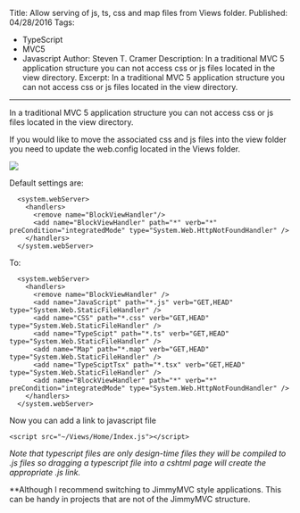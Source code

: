 Title: Allow serving of js, ts, css and map files from Views folder.
Published: 04/28/2016
Tags: 
  - TypeScript 
  - MVC5 
  - Javascript 
Author: Steven T. Cramer
Description: In a traditional MVC 5 application structure you can not access css or js files located in the view directory.
Excerpt: In a traditional MVC 5 application structure you can not access css or js files located in the view directory.
---

In a traditional MVC 5 application structure you can not access css or js files located in the view directory.

If you would like to move the associated css and js files into the view folder you need to update the web.config located in the Views folder.

![](/content/images/2016/04/ProjectStructure.png)

Default settings are:
```
  <system.webServer>
    <handlers>
      <remove name="BlockViewHandler"/>
      <add name="BlockViewHandler" path="*" verb="*" preCondition="integratedMode" type="System.Web.HttpNotFoundHandler" />
    </handlers>
  </system.webServer>
```

To:
```
  <system.webServer>
    <handlers>
      <remove name="BlockViewHandler" />
      <add name="JavaScript" path="*.js" verb="GET,HEAD" type="System.Web.StaticFileHandler" />
      <add name="CSS" path="*.css" verb="GET,HEAD" type="System.Web.StaticFileHandler" />
      <add name="TypeScipt" path="*.ts" verb="GET,HEAD" type="System.Web.StaticFileHandler" />
      <add name="Map" path="*.map" verb="GET,HEAD" type="System.Web.StaticFileHandler" />              
      <add name="TypeSciptTsx" path="*.tsx" verb="GET,HEAD" type="System.Web.StaticFileHandler" />
      <add name="BlockViewHandler" path="*" verb="*" preCondition="integratedMode" type="System.Web.HttpNotFoundHandler" />
    </handlers>
  </system.webServer>
```

Now you can add a link to javascript file 

```
<script src="~/Views/Home/Index.js"></script>
```

*Note that typescript files are only design-time files they will be compiled to .js files so dragging a typescript file into a cshtml page will create the appropriate .js link.*

**Although I recommend switching to JimmyMVC style applications.  This can be handy in projects that are not of the JimmyMVC structure.

